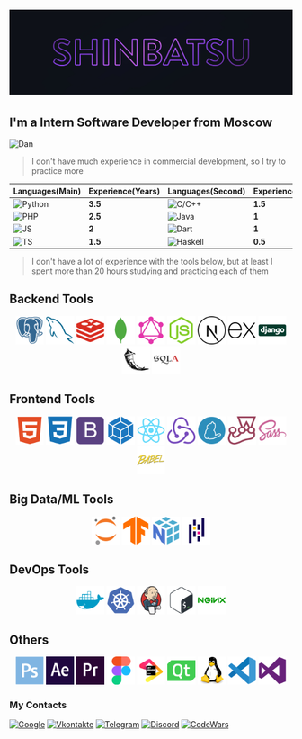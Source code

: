 
# ![Header](./assets/header.jpg)

## I'm a Intern Software Developer from Moscow

![Dan](https://www.codewars.com/users/Shinbatsu/badges/large)
>I don't have much experience in commercial development, so I try to practice more

| Languages(Main)                                                                                              | Experience(Years) |Languages(Second)|Experience(Years)|
|----------------------------------------------------------------------------------------------------------|-------------------|---------|-----------------|
| ![Python](https://img.shields.io/badge/-Python-0E111A?style=for-the-badge&logo=python&logoColor=7DC8FE)   | **3.5**|![C/C++](https://img.shields.io/badge/-C/C++-0E111A?style=for-the-badge&logo=C&logoColor=EB4C42)            |**1.5**|
| ![PHP](https://img.shields.io/badge/-PHP-161B22?style=for-the-badge&logo=PHP&logoColor=1570B2)            | **2.5**|![Java](https://img.shields.io/badge/-Java-161B22?style=for-the-badge&logo=Java&logoColor=F07427)        |**1**  |
| ![JS](https://img.shields.io/badge/-JS-0E111A?style=for-the-badge&logo=JavaScript&logoColor=FEB31E)       | **2**  |![Dart](https://img.shields.io/badge/-Dart-0E111A?style=for-the-badge&logo=Dart&logoColor=404080)       |**1**  |
| ![TS](https://img.shields.io/badge/-TS-161B22?style=for-the-badge&logo=TypeScript&logoColor=0198C2)       | **1.5**|![Haskell](https://img.shields.io/badge/-Haskell-161B22?style=for-the-badge&logo=Haskell&logoColor=999999)|**0.5**|

>I don't have a lot of experience with the tools below, but at least I spent more than 20 hours studying and practicing each of  them

## Backend Tools

<p align=center>
<img src="./icons/postgresql-plain.svg" width=50 height=50/>
<img src="./icons/mysql-plain.svg" width=50 height=50/>
<img src="./icons/redis-plain.svg" width=50 height=50/>
<img src="./icons/mongodb-plain.svg" width=50 height=50/>
<img src="./icons/graphql-plain.svg" width=50 height=50/>
<img src="./icons/nodejs-original.svg" width=50 height=50/>
<img src="./icons/nextjs-line.svg" width=50 height=50/>
<img src="./icons/express-original.svg" width=50 height=50/>
<img src="./icons/django-original.svg" width=50 height=50/>
<img src="./icons/flask-original.svg" width=50 height=50/>
<img src="./icons/sqlalchemy-original.svg" width=50 height=50/>
</p>

## Frontend Tools

<p align=center>
<img src="./icons/html5-plain.svg" width=50 height=50/>
<img src="./icons/css3-plain.svg" width=50 height=50/>
<img src="./icons/bootstrap-plain.svg" width=50 height=50/>
<img src="./icons/webpack-plain.svg" width=50 height=50/>
<img src="./icons/react-original.svg" width=50 height=50/>
<img src="./icons/redux-original.svg" width=50 height=50/>
<img src="./icons/yarn-original.svg" width=50 height=50/>
<img src="./icons/jest-plain.svg" width=50 height=50/>
<img src="./icons/sass-original.svg" width=50 height=50/>
<img src="./icons/babel-original.svg" width=50 height=50/>
</p>

## Big Data/ML Tools

<p align=center>
<img src="./icons/jupyter-original.svg" width=50 height=50/>
<img src="./icons/tensorflow-original.svg" width=50 height=50/>
<img src="./icons/numpy-original.svg" width=50 height=50/>
<img src="./icons/pandas-original.svg" width=50 height=50/>

</p>

## DevOps Tools

<p align=center>
<img src="./icons/docker-plain.svg" width=50 height=50/>
<img src="./icons/kubernetes-plain.svg" width=50 height=50/>
<img src="./icons/jenkins-original.svg" width=50 height=50/>
<img src="./icons/bash-original.svg" width=50 height=50/>
<img src="./icons/nginx-original.svg" width=50 height=50/>

</p>

## Others

<p align=center>
<img src="./icons/photoshop-plain.svg" width=50 height=50/>
<img src="./icons/aftereffects-plain.svg" width=50 height=50/>
<img src="./icons/premierepro-plain.svg" width=50 height=50/>
<img src="./icons/figma-original.svg" width=50 height=50/>
<img src="./icons/jetbrains-original.svg" width=50 height=50/>
<img src="./icons/qt-original.svg" width=50 height=50/>
<img src="./icons/linux-original.svg" width=50 height=50/>
<img src="./icons/vscode-original.svg" width=50 height=50/>
<img src="./icons/visualstudio-plain.svg" width=50 height=50/>
</p>

### My Contacts

[![Google](https://img.shields.io/badge/-nojic132@gmail.com-0E111A?style=for-the-badge&logo=Google&logoColor=C43B26)](nojic132@gmail.com)
[![Vkontakte](https://img.shields.io/badge/-Vkontakte-0E111A?style=for-the-badge&logo=VK&logoColor=0077FE)](https://vk.com/shinbatsuf)
[![Telegram](https://img.shields.io/badge/-Telegram-0E111A?style=for-the-badge&logo=Telegram&logoColor=33AAE0)](https://tlgg.ru/Shinbatsu)
[![Discord](https://img.shields.io/badge/-Discord-0E111A?style=for-the-badge&logo=Discord&logoColor=737BD7)](https://www.discordapp.com/users/383943093310980096)
[![CodeWars](https://img.shields.io/badge/-CodeWars-0E111A?style=for-the-badge&logo=CodeWars&logoColor=B1361E)](https://www.codewars.com/users/Shinbatsu)
